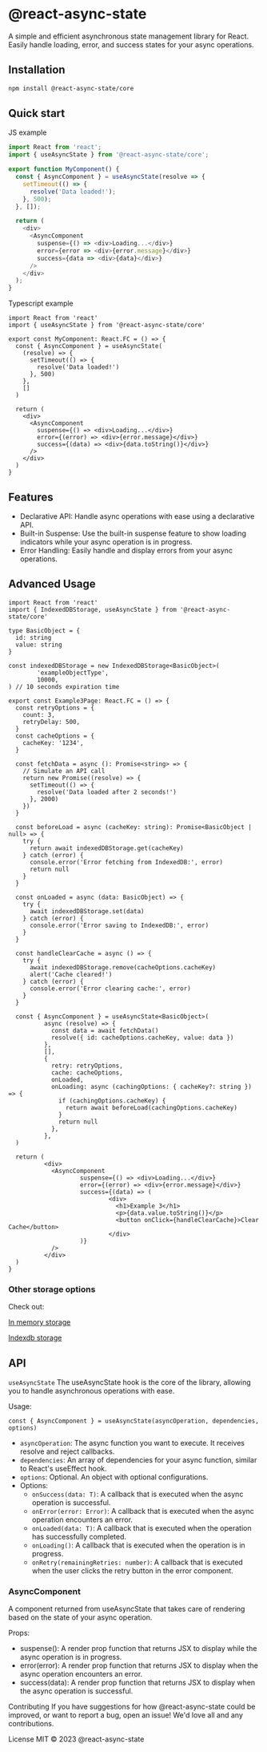 # @react-async-state

A simple and efficient asynchronous state management library for React. Easily handle loading, error, and success states for your async operations.

## Installation

```bash
npm install @react-async-state/core
```

## Quick start

JS example
```js
import React from 'react';
import { useAsyncState } from '@react-async-state/core';

export function MyComponent() {
  const { AsyncComponent } = useAsyncState(resolve => {
    setTimeout(() => {
      resolve('Data loaded!');
    }, 500);
  }, []);

  return (
    <div>
      <AsyncComponent
        suspense={() => <div>Loading...</div>}
        error={error => <div>{error.message}</div>}
        success={data => <div>{data}</div>}
      />
    </div>
  );
}
```

Typescript example
```tsx
import React from 'react'
import { useAsyncState } from '@react-async-state/core'

export const MyComponent: React.FC = () => {
  const { AsyncComponent } = useAsyncState(
    (resolve) => {
      setTimeout(() => {
        resolve('Data loaded!')
      }, 500)
    },
    []
  )

  return (
    <div>
      <AsyncComponent
        suspense={() => <div>Loading...</div>}
        error={(error) => <div>{error.message}</div>}
        success={(data) => <div>{data.toString()}</div>}
      />
    </div>
  )
}
```

## Features

- Declarative API: Handle async operations with ease using a declarative API.
- Built-in Suspense: Use the built-in suspense feature to show loading indicators while your async operation is in progress.
- Error Handling: Easily handle and display errors from your async operations.


## Advanced Usage

```tsx
import React from 'react'
import { IndexedDBStorage, useAsyncState } from '@react-async-state/core'

type BasicObject = {
  id: string
  value: string
}

const indexedDBStorage = new IndexedDBStorage<BasicObject>(
        'exampleObjectType',
        10000,
) // 10 seconds expiration time

export const Example3Page: React.FC = () => {
  const retryOptions = {
    count: 3,
    retryDelay: 500,
  }
  const cacheOptions = {
    cacheKey: '1234',
  }

  const fetchData = async (): Promise<string> => {
    // Simulate an API call
    return new Promise((resolve) => {
      setTimeout(() => {
        resolve('Data loaded after 2 seconds!')
      }, 2000)
    })
  }

  const beforeLoad = async (cacheKey: string): Promise<BasicObject | null> => {
    try {
      return await indexedDBStorage.get(cacheKey)
    } catch (error) {
      console.error('Error fetching from IndexedDB:', error)
      return null
    }
  }

  const onLoaded = async (data: BasicObject) => {
    try {
      await indexedDBStorage.set(data)
    } catch (error) {
      console.error('Error saving to IndexedDB:', error)
    }
  }

  const handleClearCache = async () => {
    try {
      await indexedDBStorage.remove(cacheOptions.cacheKey)
      alert('Cache cleared!')
    } catch (error) {
      console.error('Error clearing cache:', error)
    }
  }

  const { AsyncComponent } = useAsyncState<BasicObject>(
          async (resolve) => {
            const data = await fetchData()
            resolve({ id: cacheOptions.cacheKey, value: data })
          },
          [],
          {
            retry: retryOptions,
            cache: cacheOptions,
            onLoaded,
            onLoading: async (cachingOptions: { cacheKey?: string }) => {
              if (cachingOptions.cacheKey) {
                return await beforeLoad(cachingOptions.cacheKey)
              }
              return null
            },
          },
  )

  return (
          <div>
            <AsyncComponent
                    suspense={() => <div>Loading...</div>}
                    error={(error) => <div>{error.message}</div>}
                    success={(data) => (
                            <div>
                              <h1>Example 3</h1>
                              <p>{data.value.toString()}</p>
                              <button onClick={handleClearCache}>Clear Cache</button>
                            </div>
                    )}
            />
          </div>
  )
}
```

### Other storage options

Check out:

[In memory storage](docs/in-memory.md)

[Indexdb storage](docs/index-db.md)


## API

`useAsyncState`
The useAsyncState hook is the core of the library, allowing you to handle asynchronous operations with ease.

Usage:

```tsx
const { AsyncComponent } = useAsyncState(asyncOperation, dependencies, options)
```

- `asyncOperation`: The async function you want to execute. It receives resolve and reject callbacks.
- `dependencies`: An array of dependencies for your async function, similar to React's useEffect hook.
- `options`: Optional. An object with optional configurations.
- Options:
  - `onSuccess(data: T)`: A callback that is executed when the async operation is successful.
  - `onError(error: Error)`: A callback that is executed when the async operation encounters an error.
  - `onLoaded(data: T)`: A callback that is executed when the operation has successfully completed.
  - `onLoading()`: A callback that is executed when the operation is in progress.
  - `onRetry(remainingRetries: number)`: A callback that is executed when the user clicks the retry button in the error component.

### AsyncComponent

A component returned from useAsyncState that takes care of rendering based on the state of your async operation.

Props:
- suspense(): A render prop function that returns JSX to display while the async operation is in progress.
- error(error): A render prop function that returns JSX to display when the async operation encounters an error.
- success(data): A render prop function that returns JSX to display when the async operation is successful.

Contributing
If you have suggestions for how @react-async-state could be improved, or want to report a bug, open an issue! We'd love all and any contributions.

License
MIT © 2023 @react-async-state

